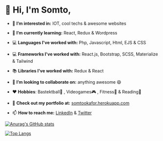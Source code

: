 # 👋 Hi, I'm Somto,

- 👀 **I’m interested in:** IOT, cool techs & awesome websites

- 🌱 **I’m currently learning:** React, Redux & Wordpress
- 💻 **Languages I've worked with:** Php, Javascript, Html, EJS & CSS
- 💻 **Frameworks I've worked with:** React.js, Bootstrap, SCSS, Materialize & Tailwind
- 📚 **Libraries I've worked with:** Redux & React
- 💞️ **I’m looking to collaborate on:** anything awesome 😄
- ♥️ **Hobbies**: Bastektball🏀 , Videogames🎮 , Fitness🏃 & Reading🎒
- 💼 **Check out my portfolio at:** [somtookafor.herokuapp.com](https://somtookafor.herokuapp.com)
- 📫 **How to reach me:** [LinkedIn](https://www.linkedin.com/in/somtochukwuokafor/) & [Twitter](https://www.twitter.com/somtookaforr)

[![Anurag's GitHub stats](https://github-readme-stats.vercel.app/api?username=somtookaforr&theme=dark&show_icons=true
)](https://github.com/anuraghazra/github-readme-stats)

[![Top Langs](https://github-readme-stats.vercel.app/api/top-langs/?username=somtookaforr&layout=compact)](https://github.com/anuraghazra/github-readme-stats)


<!---
Wavist/Wavist is a ✨ special ✨ repository because its `README.md` (this file) appears on your GitHub profile.
You can click the Preview link to take a look at your changes.
--->
